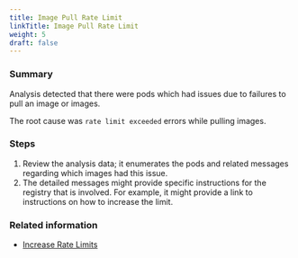 ```yaml
---
title: Image Pull Rate Limit
linkTitle: Image Pull Rate Limit
weight: 5
draft: false
---
```


### Summary
Analysis detected that there were pods which had issues due to failures to pull an image or images.

The root cause was `rate limit exceeded` errors while pulling images.

### Steps
1. Review the analysis data; it enumerates the pods and related messages regarding which images had this issue.
2. The detailed messages might provide specific instructions for the registry that is involved. For example, it might provide a link to instructions on how to increase the limit.

### Related information
* [Increase Rate Limits](https://www.docker.com/increase-rate-limit)
